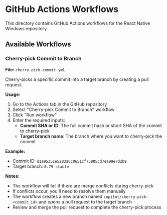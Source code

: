 # GitHub Actions Workflows

This directory contains GitHub Actions workflows for the React Native Windows repository.

## Available Workflows

### Cherry-pick Commit to Branch

**File:** `cherry-pick-commit.yml`

Cherry-picks a specific commit into a target branch by creating a pull request.

**Usage:**

1. Go to the Actions tab in the GitHub repository
2. Select "Cherry-pick Commit to Branch" workflow
3. Click "Run workflow"
4. Enter the required inputs:
   - **Commit SHA or ID**: The full commit hash or short SHA of the commit to cherry-pick
   - **Target branch name**: The branch where you want to cherry-pick the commit

**Example:**

- Commit ID: `d1a95351e5203a6c0651cf73885cd7ea99e7d2b9`
- Target branch: `0.79-stable`

**Notes:**

- The workflow will fail if there are merge conflicts during cherry-pick
- If conflicts occur, you'll need to resolve them manually
- The workflow creates a new branch named `copilot/cherry-pick-<commit_id>` and opens a pull request to the target branch
- Review and merge the pull request to complete the cherry-pick process
